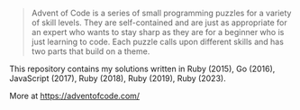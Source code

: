 > Advent of Code is a series of small programming puzzles for a variety of skill
> levels. They are self-contained and are just as appropriate for an expert who
> wants to stay sharp as they are for a beginner who is just learning to code.
> Each puzzle calls upon different skills and has two parts that build on a
> theme.

This repository contains my solutions written in Ruby (2015), Go (2016),
JavaScript (2017), Ruby (2018), Ruby (2019), Ruby (2023).

More at https://adventofcode.com/
